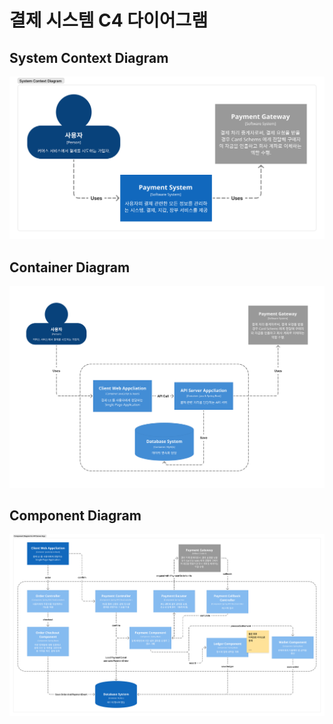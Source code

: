 # 결제 시스템 C4 다이어그램

## System Context Diagram

![](../../image/system-context-diagram.png)

## Container Diagram

![](../../image/Container%20Diatram%20for%20Payment%20System.png)

## Component Diagram

![](../../image/Component%20Diagram%20for%20API%20Server%20App.png)
